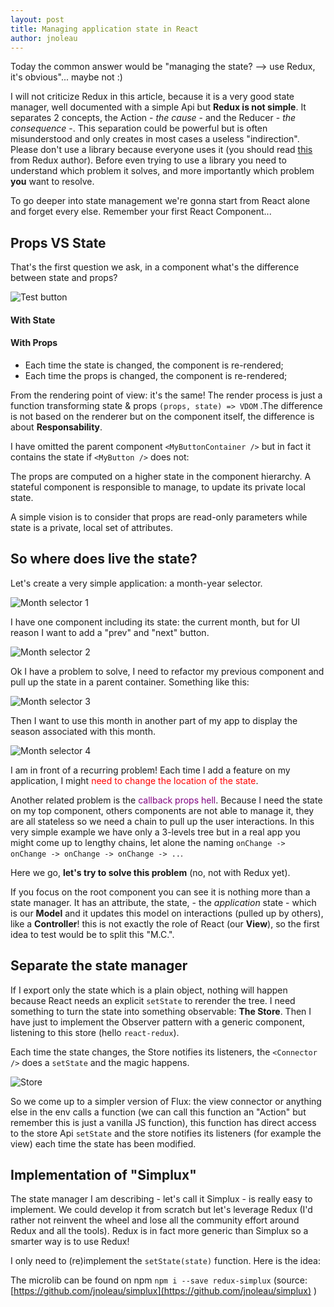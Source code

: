 ```yaml
---
layout: post
title: Managing application state in React
author: jnoleau
---
```


Today the common answer would be "managing the state? --> use Redux, it's obvious"... maybe not :)

I will not criticize Redux in this article, because it is a very good state manager, well documented with a simple Api but **Redux is not simple**. It separates 2 concepts, the Action - *the cause* - and the Reducer - *the consequence* -. This separation could be powerful but is often misunderstood and only creates in most cases a useless "indirection". Please don't use a library because everyone uses it (you should read [this](https://medium.com/@dan_abramov/you-might-not-need-redux-be46360cf367) from Redux author). Before even trying to use a library you need to understand which problem it solves, and more importantly which problem **you** want to resolve.

To go deeper into state management we're gonna start from React alone and forget every else. Remember your first React Component...

## Props VS State

That's the first question we ask, in a component what's the difference between state and props?

![Test button](/cocoweet/images/article/state_managing/button.gif)

#### With State

<script src="https://gist.github.com/jnoleau/f332c869ba5986127930f6d4c8176854.js"></script>

#### With Props

<script src="https://gist.github.com/jnoleau/0305b5431e0ea84dc3a385cc64cd8898.js"></script>

* Each time the state is changed, the component is re-rendered;
* Each time the props is changed, the component is re-rendered;

From the rendering point of view: it's the same! The render process is just a function transforming state & props `(props, state) => VDOM` .The difference is not based on the renderer but on the component itself, the difference is about **Responsability**.

I have omitted the parent component `<MyButtonContainer />` but in fact it contains the state if `<MyButton />` does not:

<script src="https://gist.github.com/jnoleau/ecb838a4852eaaa8f04d7971eb576ccf.js"></script>

The props are computed on a higher state in the component hierarchy. A stateful component is responsible to manage, to update its private local state.

A simple vision is to consider that props are read-only parameters while state is a private, local set of attributes.

## So where does live the state?

Let's create a very simple application: a month-year selector.

![Month selector 1](/cocoweet/images/article/state_managing/ms_1.png)

I have one component including its state: the current month, but for UI reason I want to add a "prev" and "next" button.

![Month selector 2](/cocoweet/images/article/state_managing/ms_2.png)

Ok I have a problem to solve, I need to refactor my previous component and pull up the state in a parent container. Something like this:

![Month selector 3](/cocoweet/images/article/state_managing/ms_3.png)

Then I want to use this month in another part of my app to display the season associated with this month.

![Month selector 4](/cocoweet/images/article/state_managing/ms_4.png)

I am in front of a recurring problem! Each time I add a feature on my application, I might <span style="color:red;">need to change the location of the state</span>.

Another related problem is the <span style="color:purple;">callback props hell</span>. Because I need the state on my top component, others components are not able to manage it, they are all stateless so we need a chain to pull up the user interactions. In this very simple example we have only a 3-levels tree but in a real app you might come up to lengthy chains, let alone the naming `onChange -> onChange -> onChange -> onChange -> ..`.

Here we go, **let's try to solve this problem** (no, not with Redux yet).

If you focus on the root component you can see it is nothing more than a state manager. It has an attribute, the state, - the *application* state - which is our **Model** and it updates this model on interactions (pulled up by others), like a **Controller**! this is not exactly the role of React (our **View**), so the first idea to test would be to split this "M.C.".

## Separate the state manager

If I export only the state which is a plain object, nothing will happen because React needs an explicit `setState` to rerender the tree. I need something to turn the state into something observable: **The Store**. Then I have just to implement the Observer pattern with a generic component, listening to this store (hello `react-redux`).

Each time the state changes, the Store notifies its listeners, the `<Connector />` does a `setState` and the magic happens.

![Store](/cocoweet/images/article/state_managing/store.png)

So we come up to a simpler version of Flux: the view connector or anything else in the env calls a function (we can call this function an "Action" but remember this is just a vanilla JS function), this function has direct access to the store Api `setState` and the store notifies its listeners (for example the view) each time the state has been modified.

## Implementation of "Simplux"

The state manager I am describing - let's call it Simplux - is really easy to implement. We could develop it from scratch but let's leverage Redux (I'd rather not reinvent the wheel and lose all the community effort around Redux and all the tools). Redux is in fact more generic than Simplux so a smarter way is to use Redux!

I only need to (re)implement the `setState(state)` function. Here is the idea:

<script src="https://gist.github.com/jnoleau/f425d978f9dac67254dbc2d83577cfff.js"></script>

The microlib can be found on npm `npm i --save redux-simplux` (source: [https://github.com/jnoleau/simplux](https://github.com/jnoleau/simplux) )
